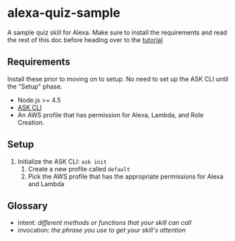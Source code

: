 # alexa-quiz-sample
A sample quiz skill for Alexa.  Make sure to install the requirements and read the rest of this doc before heading over to the [tutorial](tutorial.md)

## Requirements
Install these prior to moving on to setup.  No need to set up the ASK CLI until the "Setup" phase.
* Node.js >= 4.5
* [ASK CLI](https://developer.amazon.com/docs/smapi/quick-start-alexa-skills-kit-command-line-interface.html)
* An AWS profile that has permission for Alexa, Lambda, and Role Creation.

## Setup
1. Initialize the ASK CLI:
    `ask init`
    1. Create a new profile called `default`
    1. Pick the AWS profile that has the appropriate permissions for Alexa and Lambda

## Glossary
* intent: *different methods or functions that your skill can call*
* invocation: *the phrase you use to get your skill's attention*
        